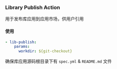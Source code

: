 ### Library Publish Action

用于发布库应用到应用市场，供用户引用

#### 使用

```yml
- lib-publish:
    params:
      workdir: ${git-checkout}
```

确保库应用源码根目录下有 `spec.yml` & `README.md` 文件
